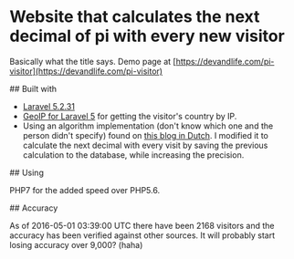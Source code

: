 # Website that calculates the next decimal of pi with every new visitor

Basically what the title says. Demo page at [https://devandlife.com/pi-visitor](https://devandlife.com/pi-visitor)

## Built with

- [Laravel 5.2.31](https://laravel.com/)
- [GeoIP for Laravel 5](https://github.com/Torann/laravel-geoip) for getting the visitor's country by IP.
- Using an algorithm implementation (don't know which one and the person didn't specify) found on [this blog in Dutch](http://www.pfz.nl/forum/topic/31-pi-calculator-bbp-algorithm/page__view__findpost__p__257). I modified it to calculate the next decimal with every visit by saving the previous calculation to the database, while increasing the precision.


## Using

PHP7 for the added speed over PHP5.6.

## Accuracy

As of 2016-05-01 03:39:00 UTC there have been 2168 visitors and the accuracy has been verified against other sources. It will probably start losing accuracy over 9,000? (haha)
